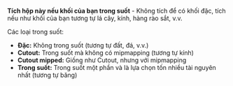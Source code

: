 **Tích hộp này nếu khối của bạn trong suốt** - Không tích để có khối đặc, tích nếu như khối của bạn tương tự lá cây, kính, hàng rào sắt, v.v.

Các loại trong suốt:

* **Đặc:** Không trong suốt (tương tự đất, đá, v.v.)
* **Cutout:** Trong suốt mà không có mipmapping (tương tự kính)
* **Cutout mipped:** Giống như Cutout, nhưng với mipmapping
* **Trong suốt:** Trong suốt một phần và là lựa chọn tốn nhiều tài nguyên nhất (tương tự băng)